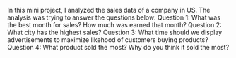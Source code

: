 In this mini project, I analyzed the sales data of a company in US. The analysis was trying to answer the questions below:
 Question 1: What was the best month for sales? How much was earned that month?
 Question 2: What city has the highest sales?
 Question 3: What time should we display advertisements to maximize likehood of customers buying products?
 Question 4: What product sold the most? Why do you think it sold the most?

